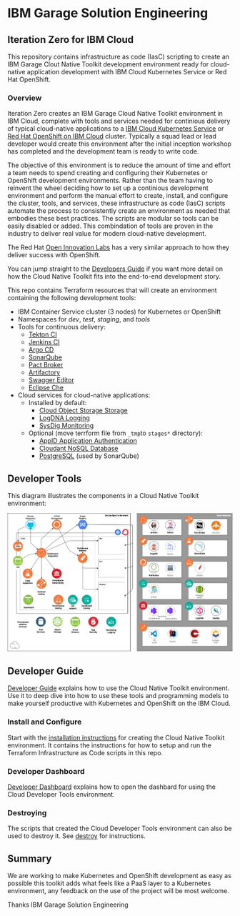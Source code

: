 # IBM Garage Solution Engineering
## Iteration Zero for IBM Cloud

This repository contains infrastructure as code (IasC) scripting to create an IBM Garage Clout Native Toolkit development  environment ready for cloud-native application development with IBM Cloud Kubernetes Service or Red Hat OpenShift. 

### Overview

Iteration Zero creates an IBM Garage Cloud Native Toolkit environment in IBM Cloud, complete with tools and services needed for continious delivery of typical cloud-native applications to a [IBM Cloud Kubernetes Service](https://cloud.ibm.com/docs/containers) or [Red Hat OpenShift on IBM Cloud](https://cloud.ibm.com/docs/openshift) cluster. Typically a squad lead or lead developer would create this environment after the initial inception workshop has completed and the development team is ready to write code.

The objective of this environment is to reduce the amount of time and effort a team needs to spend creating and configuring their Kubernetes or OpenShift development environments. Rather than the team having to reinvent the wheel deciding how to set up a continious development environment and perform the manual effort to create, install, and configure the cluster, tools, and services, these infrastructure as code (IasC) scripts automate the process to consistently create an environment as needed that embodies these best practices. The scripts are modular so tools can be easily disabled or added. This combindation of tools are proven in the industry to deliver real value for modern cloud-native development. 

The Red Hat [Open Innovation Labs](https://github.com/rht-labs/labs-ci-cd) has a very similar approach to how they deliver success with OpenShift.

You can jump straight to the [Developers Guide](https://ibm-garage-cloud.github.io/ibm-garage-developer-guide/) if you want more detail on how the Cloud Native Toolkit fits into the end-to-end development story.

This repo contains Terraform resources that will create an environment containing the following development tools:
- IBM Container Service cluster (3 nodes) for Kubernetes or OpenShift
- Namespaces for *dev*, *test*, *staging*, and *tools*
- Tools for continuous delivery:
    - [Tekton CI](https://github.com/tektoncd/pipeline)
    - [Jenkins CI](https://jenkins.io/)
    - [Argo CD](https://argoproj.github.io/argo-cd/)
    - [SonarQube](https://www.sonarqube.org/) 
    - [Pact Broker](https://docs.pact.io/)
    - [Artifactory](https://jfrog.com/open-source/)
    - [Swagger Editor](https://editor.swagger.io/)
    - [Eclipse Che](https://www.eclipse.org/che/)
-  Cloud services for cloud-native applications:
    - Installed by default:
       - [Cloud Object Storage Storage](https://cloud.ibm.com/docs/services/cloud-object-storage)
       - [LogDNA Logging](https://cloud.ibm.com/docs/services/Log-Analysis-with-LogDNA)
       - [SysDig Monitoring](https://cloud.ibm.com/docs/services/Monitoring-with-Sysdig)
    - Optional (move terrform file from `_tmp`to `stages*` directory):
       - [AppID Application Authentication](https://cloud.ibm.com/docs/services/appid) 
       - [Cloudant NoSQL Database](https://cloud.ibm.com/docs/services/Cloudant)
       - [PostgreSQL](https://cloud.ibm.com/docs/services/databases-for-postgresql) (used by SonarQube)

## Developer Tools

This diagram illustrates the components in a Cloud Native Toolkit environment:

![Provisioned environment](./docs/images/catalyst-provisioned-environment.png)

## Developer Guide

[Developer Guide](https://ibm-garage-cloud.github.io/ibm-garage-developer-guide/) explains how to use the Cloud Native Toolkit environment.
Use it to deep dive into how to use these tools and programming models to make yourself productive with Kubernetes and OpenShift on the IBM Cloud.

### Install and Configure

Start with the [installation instructions](https://ibm-garage-cloud.github.io/ibm-garage-developer-guide/getting-started/overview) for creating the Cloud Native Toolkit environment. It contains the instructions for how to setup and run the Terraform Infrastructure as Code scripts in this repo.

### Developer Dashboard

[Developer Dashboard](https://ibm-garage-cloud.github.io/ibm-garage-developer-guide/getting-started/dashboard/)
explains how to open the dashbard for using the Cloud Developer Tools environment.

### Destroying

The scripts that created the Cloud Developer Tools environment can also be used to destroy it. See [destroy](https://ibm-garage-cloud.github.io/ibm-garage-developer-guide/getting-started/destroying/) for instructions.


## Summary

We are working to make Kubernetes and OpenShift development as easy as possible this toolkit adds what feels like a PaaS layer to a Kubernetes environment, any feedback on the use of the project will be most welcome.

Thanks IBM Garage Solution Engineering

